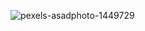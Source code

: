 ![pexels-asadphoto-1449729](https://github.com/user-attachments/assets/3f45dee2-8109-4753-b198-652651d4bed6)
